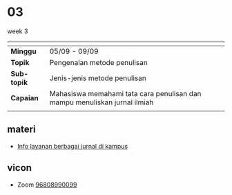 # 03
week 3

<span> | <span>
:- | :-
**Minggu** | 05/09 - 09/09
**Topik** | Pengenalan metode penulisan
**Sub-topik** | Jenis-jenis metode penulisan
**Capaian** | Mahasiswa memahami tata cara penulisan dan mampu menuliskan jurnal ilmiah
||


## materi
+ [Info layanan berbagai jurnal di kampus](publication-info-20220908-v3.pdf)


## vicon
+ Zoom [96808990099](https://itb-ac-id.zoom.us/j/96808990099?pwd=aUdLdys0dG5EbGxKRmJtanlJM2pRdz09)